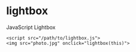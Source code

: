 # lightbox
JavaScript Lightbox

    <script src="/path/to/lightbox.js">
    <img src="photo.jpg" onclick="lightbox(this)">
